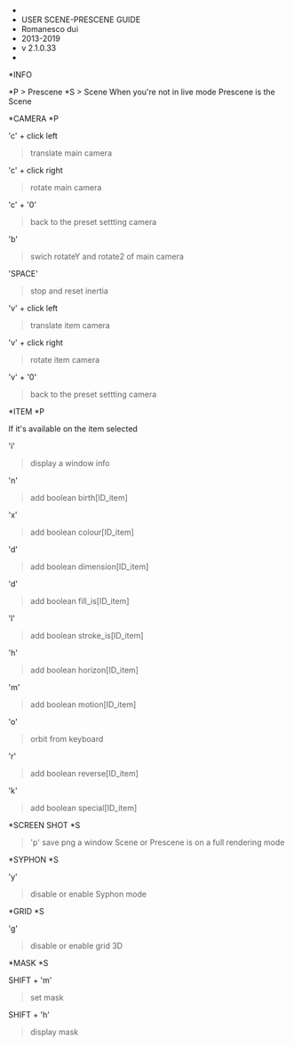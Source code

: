 *
* USER SCENE-PRESCENE GUIDE
* Romanesco dui 
* 2013-2019
* v 2.1.0.33
* 
*INFO

*P > Prescene
*S > Scene
When you're not in live mode Prescene is the Scene




*CAMERA *P

'c' + click left 
>translate main camera

'c' + click right
>rotate main camera

'c' + '0' 
>back to the preset settting camera

'b'
>swich rotateY and rotate2 of main camera

'SPACE'
>stop and reset inertia

'v' + click left 
>translate item camera

'v' + click right
>rotate item camera

'v' + '0' 
>back to the preset settting camera

*ITEM *P

If it's available on the item selected

'i' 
> display a window info

'n'
> add boolean birth[ID_item] 

'x'
> add boolean colour[ID_item]

'd' 
> add boolean dimension[ID_item]

'd'
> add boolean fill_is[ID_item] 

'l'
> add boolean stroke_is[ID_item] 


'h'
> add boolean horizon[ID_item]

'm'
> add boolean motion[ID_item]

'o'
> orbit from keyboard 

'r'
> add boolean reverse[ID_item]

'k'
> add boolean special[ID_item]




*SCREEN SHOT *S

>'p'
save png a window Scene or Prescene is on a full rendering mode


*SYPHON *S

'y'
> disable or enable Syphon mode

*GRID *S

'g'
> disable or enable grid 3D

*MASK *S

SHIFT + 'm'
> set mask

SHIFT + 'h'
> display mask












